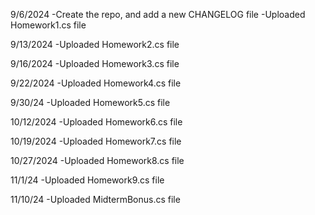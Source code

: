 9/6/2024
 -Create the repo, and add a new CHANGELOG file
 -Uploaded Homework1.cs file


9/13/2024
-Uploaded Homework2.cs file

9/16/2024
-Uploaded Homework3.cs file

9/22/2024
-Uploaded Homework4.cs file

9/30/24
-Uploaded Homework5.cs file

10/12/2024
-Uploaded Homework6.cs file

10/19/2024
-Uploaded Homework7.cs file

10/27/2024
-Uploaded Homework8.cs file

11/1/24
-Uploaded Homework9.cs file

11/10/24
-Uploaded MidtermBonus.cs file

